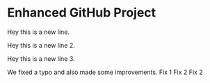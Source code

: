 # Enhanced GitHub Project

Hey this is a new line.

Hey this is a new line 2.

Hey this is a new line 3.

We fixed a typo and also made some improvements.
Fix 1
Fix 2
Fix 2
